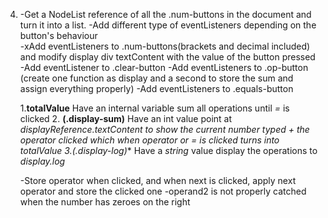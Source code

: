 4. -Get a NodeList reference of all the .num-buttons in the document and turn it into a list.
    -Add different type of eventListeners depending on the button's behaviour  
        -xAdd eventListeners to .num-buttons(brackets and decimal included) and modify display div textContent with the value of the button pressed 
        -Add eventListener to .clear-button
        -Add eventListeners to .op-button (create one function as display and a second to store the sum and assign everything properly)
        -Add eventListeners to .equals-button
        

    1.**totalValue** Have an internal variable sum all operations until *=* is clicked 
    2. **(.display-sum)** Have an int value point at **displayReference.textContent* to show the current number typed + the *operator* clicked which when *operator* or *=* is clicked turns into *totalValue*
    3.**(.display-log)** Have a *string* value display the operations to *display.log*
    
    -Store operator when clicked, and when next is clicked, apply next operator and store the clicked one
    -operand2 is not properly catched when the number has zeroes on the right